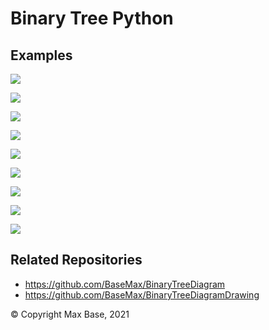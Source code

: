 # Binary Tree Python

## Examples

![](examples/1.jpg)

![](examples/2.jpg)

![](examples/3.jpg)

![](examples/4.jpg)

![](examples/5.jpg)

![](examples/6.jpg)

![](examples/7.jpg)

![](examples/8.jpg)

![](examples/9.jpg)

## Related Repositories

- https://github.com/BaseMax/BinaryTreeDiagram
- https://github.com/BaseMax/BinaryTreeDiagramDrawing

© Copyright Max Base, 2021
